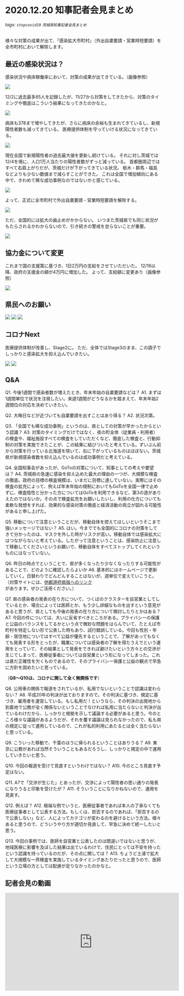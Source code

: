 # 2020.12.20 知事記者会見まとめ
###### tags: `stopcovid19` `茨城県知事記者会見まとめ`

様々な対策の成果が出て、「感染拡大市町村」（外出自粛要請・営業時短要請）を全市町村において解除します。

## 最近の感染状況は？

感染状況や病床稼働率において、対策の成果が出てきている。（画像参照）

![](https://i.imgur.com/HuDv90N.png)

12/2に過去最多85人を記録したが、11/27から対策をしてきたから、対策のタイミングや徹底はこういう結果になってきたのかなと。

![](https://i.imgur.com/0Un94KL.png)

病床も378まで増やしてきたが、さらに病床の余裕も生まれてきているし、新規陽性者数も減ってきている。
医療提供体制を守っていける状況になってきている。

![](https://i.imgur.com/eUD5r1B.png)

現在全国で新規陽性者の過去最大値を更新し続けている。
それに対し茨城では12/4を境に、人口1万人当たりの陽性者数がずっと減っている。
首都圏周辺ではすべて右肩上がりだが、茨城だけが下がってきている状況。
栃木・群馬・福島などよりも少ない数値まで減らすことができた。
これは全国で増加傾向にある中で、きわめて稀な成功事例なのではないかと感じている。

![](https://i.imgur.com/6woDcKf.png)

よって、正式に全市町村で外出自粛要請・営業時短要請を解除する。

![](https://i.imgur.com/GeOueTa.png)

ただ、全国的には拡大の歯止めがかからない。
いつまた茨城県でも同じ状況がもたらされるかわからないので、引き続きの警戒を怠らないことが重要。

![](https://i.imgur.com/yTotg9A.png)

## 協力金について変更
これまで国の支援策に基づき、1日2万円の支給をさせていただいた。
12/16以降、政府の支援金の額が4万円に増加した。
よって、支給額に変更あり（画像参照）

![](https://i.imgur.com/mhs7Im1.png)

## 県民へのお願い
![](https://i.imgur.com/BFaZryS.png)
![](https://i.imgur.com/VqQwWem.png)
![](https://i.imgur.com/HHSi0Aa.png)

## コロナNext
医療提供体制が改善し、Stage2に。
ただ、全体ではStage3のまま、この調子でしっかりと感染拡大を抑え込んでいきたい。

![](https://i.imgur.com/itnuKJr.png)
![](https://i.imgur.com/FQtMiQP.png)

## Q&A
Q1. 今後1週間で感染者数が増えたとき、年末年始の自粛要請などは？
A1. まずは1週間単位で状況を注視したい。来週1週間がどうなるかを踏まえて、年末年始2週間位の対応を決めていきたい。

Q2. 大晦日などが近づいても自粛要請を出すことはあり得る？
A2. 状況次第。

Q3. 「全国でも稀な成功事例」というのは、県としての対策が早かったからという認識？
A3. 対策のタイミングだけではなく、夜の町全体（従業員・利用者）の検査や、福祉施設すべての検査をしていただくなど、徹底した検査と、行動抑制の対策を実施できたことが、この結果に結びついたと考えている。ずいぶん前から対策を行っている北海道を除いて、右に下がっているものはほぼない。茨城県が新規感染者数を抑え込んでいるのは成功事例だと考えている。

Q4. 全国知事会があったが、GoToの対策について、知事としての考えや要望は？
A4. 茨城県の急速に感染を抑え込めた最大の理由の一つが、大規模な検査の徹底。政府の目標の検査規模は、いまだに目標に達していない。実際にはその検査の拡充によって、例えば年末年始の規制においてもGoToを全国一律で止めずに、検査陰性と分かった方についてはGoToを利用できるなど、第3の道がありえたのではないか。その点で検査拡充をお願いしたいし、利用の仕方についても柔軟な発想をすれば、効果的な感染対策の徹底と経済活動の両立が図れる可能性があると申し上げた。

Q5. 移動について注意ということだが、移動自体を控えてほしいというそこまで強いメッセージではない？
A5. はい。今まででも全国的にコロナの対策をしてきて分かったのは、マスクを外した時がリスクが高い。移動自体では感染拡大にはつながらないと考えている。したがって注意ということは、感染防止に注意して移動してくださいというお願いで、移動自体をすべてストップしてくれというものにはなっていない。

Q6. 昨日の時点でということで、県が多くなったり少なくなったりする可能性があることで、どのように確認したらよいか
A6. 基本的にはホームページで更新していく。日替わりでどんどんすることはないが、週単位で変えていこうと。
（対策サイトには、[他都道府県版へのリンク](https://ibaraki.stopcovid19.jp/otherpref)があります。ぜひご活用ください。）

Q7. 県の感染者の発表の在り方について、つくばのクラスターを自営業としてしているとか、場合によっては医師とか、もう少し詳細なものを出すという意見があると思うが、県としても今後の発表の在り方について検討したりとかはある？
A7. 今回の件については、大いに反省すべきところがある。プライバシーの保護と公益のバランスをしてるかという点で微妙な問題をはらんでいて、たとえば市町村を特定しない形で公表した時もあり、試行錯誤している。今回も性別・年齢・居住地についてはすべて公益が優先するということで、了解があってもなくても発表する形をとったが、職業については感染者の了解を得たうえでという運用をとっていて、その結果として発表をできれば避けたいという方々との交渉が生じてしまって、医療従事者については自営業という形になってしまった。これは甚だ正確性を欠くものであるので、そのプライバシー保護と公益の観点で早急に方針を固めたいと思っている。

（**Q8～Q10は、コロナに関して全く無関係です**）

Q8. 公用車の関係で報道をされているが、私用でないということで認識は変わらない？
A8. 平成20年の判決が出ておりますので。その判決に基づき、規定に基づき、雇用者を運営している。もし私用だ！というなら、その判決の出発地から到着地で公務が全く関係ないということでなければ私用に当たらないと判決が出ているわけだから、しっかりと根拠を示して議論する必要があると思う。今のところ様々な議論があるようだが、それを覆す議論は見られなかったので、私も県の規定に従って運用しているので、これが私的利用にあたるとは全く当たらないと思っている。

Q9. こういった移動で、千葉のほうに帰られるということはありうる？
A9. 東京に公務があれば当然そういうこともあるだろうし、しっかりと規定の中で運用していきたいと思う。

Q10. 今回の報道を受けて見直すというわけではない？
A10. 今のところ見直す予定はない。

Q11. A7で「交渉が生じた」とあったが、交渉によって陽性者の思い通りの発表になりうると印象を受けたが？
A11. そういうことになりかねないので、運用を見直す。

Q12. 例えば？
A12. 極端な例でいうと、医療従事者であれば本人の了承なくても医療従事者として公表する方法。もしくは、拒否するのであれば、「拒否するので公表しない」など、人によってカテゴリが変わるのを避けるという方法。様々あると思うので、どういうやり方が適切か見直して、早急に決めて統一したいと思う。

Q13. 今回の事例では、医師を自営業と公表したのは間違いではないと思うが、地域医療に影響を及ぼした結果は出ているわけで、住民にとっては不安を持ったという認識を持っているのだが、その点に関しては？
A13. ちょうど土浦で拡大して大規模な一斉検査を実施しているタイミングあたりだったと思うので、医師という立場の方としては配慮が足りなかったのかなと。

## 記者会見の動画
<iframe width="560" height="315" src="https://www.youtube.com/embed/SQa8J2bWu5I" frameborder="0" allow="accelerometer; autoplay; clipboard-write; encrypted-media; gyroscope; picture-in-picture" allowfullscreen></iframe>